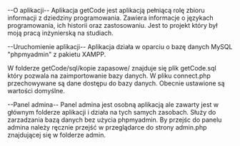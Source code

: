 --O aplikacji--
Aplikacja getCode jest aplikacją pełniącą rolę zbioru informacji z dziedziny programowania. Zawiera informacje o językach programowania, ich historii oraz zastosowaniu. Jest to projekt który był moją pracą inżynierską na studiach.

--Uruchomienie aplikacji--
Aplikacja działa w oparciu o bazę danych MySQL "phpmyadmin" z pakietu XAMPP.

W folderze getCode/sql/kopie zapasowe/ znajduje się plik getCode.sql który pozwala na zaimportowanie bazy danych. W pliku connect.php przechowywane są dane dostępu do bazy danych. Obecnie ustawione są wartości domyślne.


--Panel admina--
Panel admina jest osobną aplikacją ale zawarty jest w głównym folderze aplikacji i działa na tych samych zasobach. Służy do zarzadzania bazą danych bez użycia phpmyadmin. By przejśc do panelu admina należy ręcznie przejść w przeglądarce do strony admin.php znajdującej się w folderze admin.
